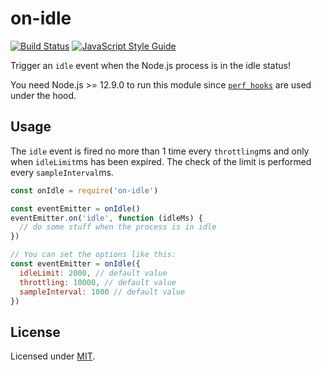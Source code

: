 # on-idle

[![Build Status](https://github.com/Eomm/on-idle/workflows/ci/badge.svg)](https://github.com/Eomm/on-idle/actions)
[![JavaScript Style Guide](https://img.shields.io/badge/code_style-standard-brightgreen.svg)](https://standardjs.com)

Trigger an `idle` event when the Node.js process is in the idle status!

You need Node.js >= 12.9.0 to run this module since [`perf_hooks`](https://nodejs.org/api/perf_hooks.html#perf_hooks_performance_eventlooputilization_utilization1_utilization2) are used under the hood.

## Usage

The `idle` event is fired no more than 1 time every `throttling`ms and only when `idleLimit`ms has been expired.
The check of the limit is performed every `sampleInterval`ms.

```js
const onIdle = require('on-idle')

const eventEmitter = onIdle()
eventEmitter.on('idle', function (idleMs) {
  // do some stuff when the process is in idle
})

// You can set the options like this:
const eventEmitter = onIdle({
  idleLimit: 2000, // default value
  throttling: 10000, // default value
  sampleInterval: 1000 // default value
})
```

## License

Licensed under [MIT](./LICENSE).
